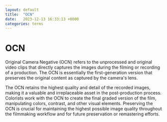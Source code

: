 ```yaml
---
layout: default
title:  "OCN"
date:   2023-12-13 16:33:13 +0000
categories: terms
---
```


# OCN

Original Camera Negative (OCN) refers to the unprocessed and original video clips that directly captures the images during the filming or recording of a production. The OCN is essentially the first-generation version that preserves the original content as captured by the camera's lens.

The OCN retains the highest quality and detail of the recorded images, making it a valuable and irreplaceable asset in the post-production process. Colorists work with the OCN to create the final graded version of the film, manipulating colors, contrast, and other visual elements. Preserving the OCN is crucial for maintaining the highest possible image quality throughout the filmmaking workflow and for future preservation or remastering efforts.